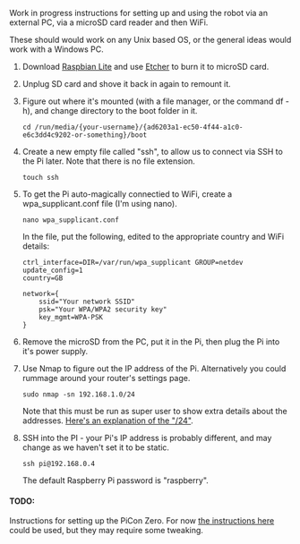 Work in progress instructions for setting up and using the robot via an external PC, via a microSD card reader and then WiFi.

These should would work on any Unix based OS, or the general ideas would work with a Windows PC.

1. Download [Raspbian Lite](https://www.raspberrypi.org/downloads/raspbian/) and use [Etcher](https://etcher.io/) to burn it to microSD card.


2. Unplug SD card and shove it back in again to remount it.


3. Figure out where it's mounted (with a file manager, or the command df -h), and change directory to the boot folder in it.
   ```
   cd /run/media/{your-username}/{ad6203a1-ec50-4f44-a1c0-e6c3dd4c9202-or-something}/boot
   ```


4. Create a new empty file called "ssh", to allow us to connect via SSH to the Pi later. Note that there is no file extension.
   ```
   touch ssh
   ```


5. To get the Pi auto-magically connectied to WiFi, create a wpa_supplicant.conf file (I'm using nano).
   ```
   nano wpa_supplicant.conf
   ```
   In the file, put the following, edited to the appropriate country and WiFi details:
   ```
   ctrl_interface=DIR=/var/run/wpa_supplicant GROUP=netdev
   update_config=1
   country=GB
   
   network={
	   ssid="Your network SSID"
	   psk="Your WPA/WPA2 security key"
	   key_mgmt=WPA-PSK
   }
   ```


6. Remove the microSD from the PC, put it in the Pi, then plug the Pi into it's power supply.


7. Use Nmap to figure out the IP address of the Pi. Alternatively you could rummage around your router's settings page.
   ```
   sudo nmap -sn 192.168.1.0/24
   ```
   Note that this must be run as super user to show extra details about the addresses. [Here's an explanation of the "/24"](https://serverfault.com/questions/270005/what-is-the-slash-after-the-ip).


8. SSH into the PI - your Pi's IP address is probably different, and may change as we haven't set it to be static.
   ```
   ssh pi@192.168.0.4
   ```
   The default Raspberry Pi password is "raspberry".



#### TODO:
Instructions for setting up the PiCon Zero. For now [the instructions here](https://4tronix.co.uk/blog/?p=1224) could be used, but they may require some tweaking.
